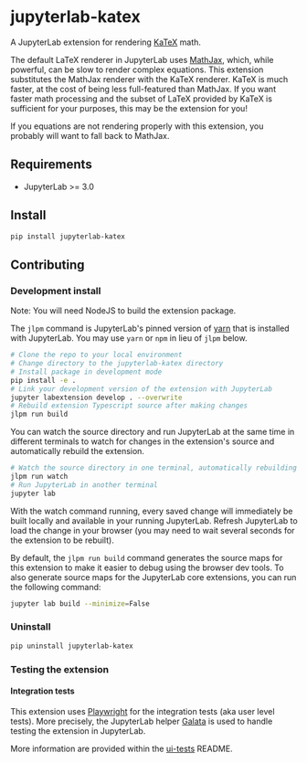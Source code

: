 # jupyterlab-katex

A JupyterLab extension for rendering [KaTeX](https://khan.github.io/KaTeX/) math.

The default LaTeX renderer in JupyterLab uses [MathJax](https://www.mathjax.org/),
which, while powerful, can be slow to render complex equations.
This extension substitutes the MathJax renderer with the KaTeX renderer.
KaTeX is much faster, at the cost of being less full-featured than MathJax.
If you want faster math processing and the subset of LaTeX provided by KaTeX is
sufficient for your purposes, this may be the extension for you!

If you equations are not rendering properly with this extension,
you probably will want to fall back to MathJax.

## Requirements

- JupyterLab >= 3.0

## Install

```bash
pip install jupyterlab-katex
```

## Contributing

### Development install

Note: You will need NodeJS to build the extension package.

The `jlpm` command is JupyterLab's pinned version of
[yarn](https://yarnpkg.com/) that is installed with JupyterLab. You may use
`yarn` or `npm` in lieu of `jlpm` below.

```bash
# Clone the repo to your local environment
# Change directory to the jupyterlab-katex directory
# Install package in development mode
pip install -e .
# Link your development version of the extension with JupyterLab
jupyter labextension develop . --overwrite
# Rebuild extension Typescript source after making changes
jlpm run build
```

You can watch the source directory and run JupyterLab at the same time in different terminals to watch for changes in the extension's source and automatically rebuild the extension.

```bash
# Watch the source directory in one terminal, automatically rebuilding when needed
jlpm run watch
# Run JupyterLab in another terminal
jupyter lab
```

With the watch command running, every saved change will immediately be built locally and available in your running JupyterLab. Refresh JupyterLab to load the change in your browser (you may need to wait several seconds for the extension to be rebuilt).

By default, the `jlpm run build` command generates the source maps for this extension to make it easier to debug using the browser dev tools. To also generate source maps for the JupyterLab core extensions, you can run the following command:

```bash
jupyter lab build --minimize=False
```

### Uninstall

```bash
pip uninstall jupyterlab-katex
```

### Testing the extension

#### Integration tests

This extension uses [Playwright](https://playwright.dev/docs/intro) for the integration tests (aka user level tests).
More precisely, the JupyterLab helper [Galata](https://github.com/jupyterlab/jupyterlab/tree/master/galata) is used to handle testing the extension in JupyterLab.

More information are provided within the [ui-tests](./ui-tests/README.md) README.
